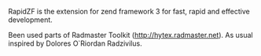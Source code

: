 RapidZF is the extension for zend framework 3 for fast, rapid and effective development.

Been used parts of Radmaster Toolkit (http://hytex.radmaster.net).
As usual inspired by Dolores O\`Riordan Radzivilus.
